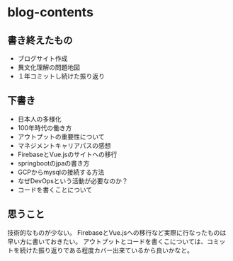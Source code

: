 # blog-contents
## 書き終えたもの
- ブログサイト作成
- 異文化理解の問題地図
- １年コミットし続けた振り返り

## 下書き
- 日本人の多様化
- 100年時代の働き方
- アウトプットの重要性について
- マネジメントキャリアパスの感想
- FirebaseとVue.jsのサイトへの移行
- springbootのjpaの書き方
- GCPからmysqlの接続する方法
- なぜDevOpsという活動が必要なのか？
- コードを書くことについて

## 思うこと
技術的なものが少ない。
FirebaseとVue.jsへの移行など実際に行なったものは早い方に書いておきたい。
アウトプットとコードを書くこについては、コミットを続けた振り返りである程度カバー出来ているから良いかなと。

